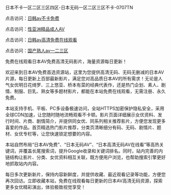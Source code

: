 
日本不卡一区二区三区四区-日本无码一区二区三区不卡-0707TN

点击访问：<a href="https://vassv.pages.dev/">日韩av不卡免费</a>

点击访问：<a href="https://tfda.pages.dev/">性亚洲精品成人AV</a>

点击访问：<a href="https://gda-c7m.pages.dev/">日韩av高清免费在线观看</a>

点击访问：<a href="https://bered.pages.dev/">国产熟人av一二三区</a>


免费在线观看日本AV免费高清无码影片，海量资源每日更新！

欢迎来到日本AV免费首选资源站，这里为您提供高清无码、无码无删减的日本AV片源，每日更新上百部最新影片，满足您对高品质日本AV的所有需求！无论是人气女优明日花绮罗、三上悠亚、桥本有菜的经典代表作，还是热门企划、素人、剧情、制服、巨乳、熟女等多题材影片，都能在本站免费在线观看，无需注册、永久免费。

本站支持手机、平板、PC多设备极速访问，全站HTTPS加密保护隐私安全，采用全球CDN加速，让您随时随地流畅观看不卡顿。影片页面详细展示女优资料、发行时间、片商、剧情简介，并提供同女优、同系列相关推荐影片，方便您发现更多喜爱的作品。首页精选热门影片推荐，分类页清晰细分有码、无码、剧情片、题材、女优专栏等，让您快速锁定想要的内容。

本站自然布局“日本AV免费”、“日本无码AV”、“日本高清无码AV在线看”等高热关键词，并覆盖长尾搜索词，提升Google收录和关键词排名。同时，站内完善的内链结构让影片、分类、女优资料相互关联，既方便用户浏览，也帮助搜索引擎更好地抓取站内内容。

每日多次更新新片，保持内容新鲜度，并提供收藏、最近观看记录等功能，方便您再次回访。立即收藏本站，免费在线观看每日更新的日本AV高清无码资源，探索更多女优精彩演出，体验极致视觉享受！



<span style="display:none;">[Canonical link] ( ）</span>
